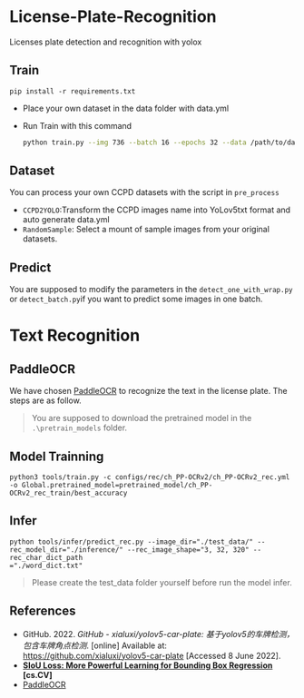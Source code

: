 # License-Plate-Recognition
Licenses plate detection and recognition with yolox

## Train

```shell
pip install -r requirements.txt
```

- Place your own dataset in the data folder with data.yml

- Run Train with this command

  ```bash
  python train.py --img 736 --batch 16 --epochs 32 --data /path/to/data.yml --weights /path/to/weight.pt --cache
  ```

## Dataset

You can process your own CCPD datasets with the script in  `pre_process`

- `CCPD2YOLO`:Transform the CCPD images name into YoLov5txt format and auto generate data.yml
- `RandomSample`: Select a mount of sample images from your original datasets.

## Predict

You are supposed to modify the parameters in the `detect_one_with_wrap.py` or `detect_batch.py`if you want to predict some images in one batch.

# Text Recognition

## PaddleOCR

We have chosen [PaddleOCR](https://github.com/PaddlePaddle/PaddleOCR) to recognize the text in the license plate. The steps are as follow.

> You are supposed to download the pretrained model in the `.\pretrain_models` folder.

## Model Trainning

```shell
python3 tools/train.py -c configs/rec/ch_PP-OCRv2/ch_PP-OCRv2_rec.yml -o Global.pretrained_model=pretrained_model/ch_PP-OCRv2_rec_train/best_accuracy
```

## Infer

```shell
python tools/infer/predict_rec.py --image_dir="./test_data/" --rec_model_dir="./inference/" --rec_image_shape="3, 32, 320" --rec_char_dict_path
="./word_dict.txt"
```

> Please create the test_data folder yourself before run the model infer.

## References

- GitHub. 2022. *GitHub - xialuxi/yolov5-car-plate: 基于yolov5的车牌检测，包含车牌角点检测*. [online] Available at: <https://github.com/xialuxi/yolov5-car-plate> [Accessed 8 June 2022].
- **[ SIoU Loss: More Powerful Learning for Bounding Box Regression](https://arxiv.org/abs/2205.12740) [cs.CV]**
- [PaddleOCR](https://github.com/PaddlePaddle/PaddleOCR)

